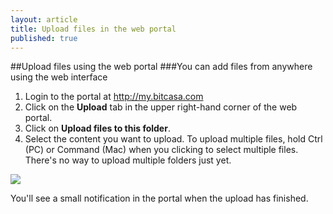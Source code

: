 ```yaml
---
layout: article
title: Upload files in the web portal
published: true
---
```


##Upload files using the web portal
###You can add files from anywhere using the web interface

1. Login to the portal at <http://my.bitcasa.com>
2. Click on the **Upload** tab in the upper right-hand corner of the web portal. 
3. Click on **Upload files to this folder**.
4. Select the content you want to upload. To upload multiple files, hold Ctrl (PC) or Command (Mac) when you clicking to select multiple files. There's no way to upload multiple folders just yet. 

![](http://f.cl.ly/items/0Z3r140m043v040T3S2R/Google%20Chrome.png)

You'll see a small notification in the portal when the upload has finished. 



